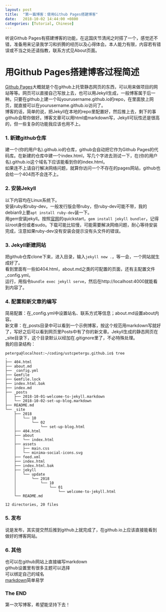 ```yaml
---
layout:	post
title:	"第一篇博客：使用Github Pages搭建博客"
date:	2018-10-02 14:44:00 +0800
categories: [Tutorial, Chinese]
---
```

听说Github Pages有搭建博客的功能，在这国庆节清闲之时搭了一个，感觉还不错，准备用来记录我学习和折腾的经历以及心得体会。本人能力有限，内容若有错误或不当之处还请指教，联系方式见About页面。   
# 用Github Pages搭建博客过程简述  
[Github Pages](https://pages.github.com)大概就是个在github上托管静态网页的东西，可以用来做项目的网站等等。网页可以直接自己写放上去，也可以用Jekyll生成，一般博客属于后一种。只要在github上建一个叫yourusername.github.io的repo，在里面放上网页，就直接可以在yourusername.github.io访问了。  
博客的话，简单的说，把Jekyll在本地的repo里配置好，然后推上去，剩下的事github会帮你做好。博客文章可以用html或markdown写，Jekyll可玩性还是很高的，但一些复杂的功能我应该也用不上。  
### 1.  新建github仓库
建一个(你的用户名).github.io的仓库，github会自动把它作为Github Pages的代码库。在新建的仓库中建一个index.html，写几个字进去测试一下，在(你的用户名).github.io这个域名下应该能看到你的index.html。  
如果连不上请自行解决网络问题，就算你访问一个不存在的pages网站，github也会给一个404而不会连不上。 
### 2.  安装Jekyll
以下内容均在Linux系统下。  
安装ruby和ruby-dev。一般发行版会带ruby，但ruby-dev可能不带，我的debian9上要`apt install ruby-dev`装一下。  
用gem安装jekyll。按照[官网](https://jekyllrb.com/docs/)的quickstart，`gem install jekyll bundler`，记得以root身份或者sudo。下载可能比较慢，可能需要解决网络问题，耐心等待安装完成，注意如果ruby-dev没有安装会提示没有头文件的错误。  
### 3.  Jekyll新建网站
把github仓库clone下来，进入目录，输入`jekyll new .`，等一会，一个网站就生成好了。  
看到里面有一些如404.html，about.md之类的可配置的页面，还有主配置文件\_config.yml。  
运行，用指令`bundle exec jekyll serve`，然后在http://localhost:4000就能看到内容了。  
### 4.  配置和新文章的编写
简易配置：在\_config.yml中设置站名、联系方式等信息；about.md设置about内容。  
新文章：在\_posts目录中可以看到一个示例博客，按这个规范用markdown写就好了，写好之后可以看到网页里Posts中有了你的新文章。Jekyll生成的静态网页在\_site目录下，这个目录默认以经加在.gitignore里了，不必特殊处理。  
我的目录结构： 
```
petergu@localhost:~/coding/ustcpetergu.github.io$ tree
.
├── 404.html
├── about.md
├── _config.yml
├── Gemfile
├── Gemfile.lock
├── index.html.bak
├── index.md
├── _posts
│   ├── 2018-10-01-welcome-to-jekyll.markdown
│   └── 2018-10-02-set-up-blog.markdown
├── README.md
└── _site
    ├── 2018
    │   └── 10
    │       └── 02
    │           └── set-up-blog.html
    ├── 404.html
    ├── about
    │   └── index.html
    ├── assets
    │   ├── main.css
    │   └── minima-social-icons.svg
    ├── feed.xml
    ├── index.html
    ├── index.html.bak
    ├── jekyll
    │   └── update
    │       └── 2018
    │           └── 10
    │               └── 01
    │                   └── welcome-to-jekyll.html
    └── README.md

12 directories, 20 files
```
### 5.  发布
说是发布，其实提交然后推到github上就完成了，在github.io上应该直接能看到做好的博客网站。 
### 6.  其他
也可以在github网站上直接编写markdown  
github设置里有很多主题可以选择  
可以绑定自己的域名  
[markdown](https://daringfireball.net/projects/markdown/syntax)简单易学 

### The END
第一次写博客，希望能坚持下去！
